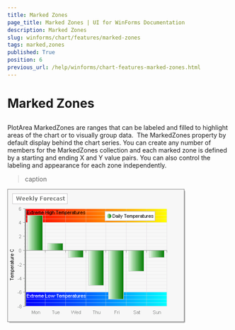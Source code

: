 ```yaml
---
title: Marked Zones
page_title: Marked Zones | UI for WinForms Documentation
description: Marked Zones
slug: winforms/chart/features/marked-zones
tags: marked,zones
published: True
position: 6
previous_url: /help/winforms/chart-features-marked-zones.html
---
```


# Marked Zones



## 

PlotArea MarkedZones are ranges that can be labeled and filled to highlight areas of the chart or to visually group data.  The MarkedZones property by default display behind the chart series. You can create any number of members for the MarkedZones collection and each marked zone is defined by a starting and ending X and Y value pairs. You can also control the labeling and appearance for each zone independently.
>caption 

![chart-features-marked-zones 001](images/chart-features-marked-zones001.png)
